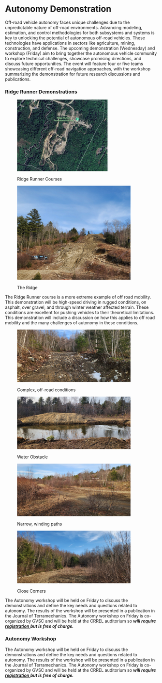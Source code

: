 # Autonomy Demonstration

Off-road vehicle autonomy faces unique challenges due to the unpredictable nature of off-road environments. Advancing modeling, estimation, and control methodologies for both subsystems and systems is key to unlocking the potential of autonomous off-road vehicles. These technologies have applications in sectors like agriculture, mining, construction, and defense. The upcoming demonstration (Wednesday) and workshop (Friday) aim to bring together the autonomous vehicle community to explore technical challenges, showcase promising directions, and discuss future opportunities. The event will feature four or five teams showcasing different off-road navigation approaches, with the workshop summarizing the demonstration for future research discussions and publications.

### Ridge Runner Demonstrations

<div><figure><img src="../../.gitbook/assets/Picture1.png" alt="" width="299"><figcaption><p>Ridge Runner Courses</p></figcaption></figure> <figure><img src="../../.gitbook/assets/oneil.jpeg" alt="" width="375"><figcaption><p>The Ridge</p></figcaption></figure></div>

The Ridge Runner course is a more extreme example of off road mobility. This demonstration will be high-speed driving in rugged conditions, on asphalt, over gravel, and through winter weather affected terrain. These conditions are excellent for pushing vehicles to their theoretical limitations. This demonstration will include a discussion on how this applies to off road mobility and the many challenges of autonomy in these conditions.

<div><figure><img src="../../.gitbook/assets/20250319_171044.jpeg" alt="" width="375"><figcaption><p>Complex, off-road conditions</p></figcaption></figure> <figure><img src="../../.gitbook/assets/20250319_164210.jpeg" alt="" width="375"><figcaption><p>Water Obstacle</p></figcaption></figure></div>

<div><figure><img src="../../.gitbook/assets/20250319_164531.jpeg" alt="" width="375"><figcaption><p>Narrow, winding paths</p></figcaption></figure> <figure><img src="../../.gitbook/assets/20250319_165029.jpeg" alt="" width="375"><figcaption><p>Close Corners</p></figcaption></figure></div>

The Autonomy workshop will be held on Friday to discuss the demonstrations and define the key needs and questions related to autonomy. The results of the workshop will be presented in a publication in the Journal of Terramechanics. The Autonomy workshop on Friday is co-organized by GVSC and will be held at the CRREL auditorium so _**will require**_ [_**registration**_ ](../../registration.md)_**but is**_ _**free of charge.**_

### [Autonomy Workshop](../post-conference-events/#post-conference-autonomy-workshop) <a href="#autonomy-workshop" id="autonomy-workshop"></a>

The Autonomy workshop will be held on Friday to discuss the demonstrations and define the key needs and questions related to autonomy. The results of the workshop will be presented in a publication in the Journal of Terramechanics. The Autonomy workshop on Friday is co-organized by GVSC and will be held at the CRREL auditorium so _**will require**_ [_**registration**_ ](../../registration.md)_**but is**_ _**free of charge.**_
